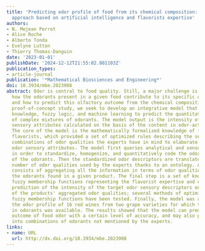 ```yaml
---
title: 'Predicting odor profile of food from its chemical composition: Towards an
  approach based on artificial intelligence and flavorists expertise'
authors:
- N. Mejean Perrot
- Alice Roche
- Alberto Tonda
- Evelyne Lutton
- Thierry Thomas-Danguin
date: '2023-01-01'
publishDate: '2024-12-12T21:55:02.801103Z'
publication_types:
- article-journal
publication: '*Mathematical Biosciences and Engineering*'
doi: 10.3934/mbe.2023908
abstract: Odor is central to food quality. Still, a major challenge is to understand
  how the odorants present in a given food contribute to its specific odor profile,
  and how to predict this olfactory outcome from the chemical composition. In this
  proof-of-concept study, we seek to develop an integrative model that combines expert
  knowledge, fuzzy logic, and machine learning to predict the quantitative odor description
  of complex mixtures of odorants. The model output is the intensity of relevant odor
  sensory attributes calculated on the basis of the content in odor-active comounds.
  The core of the model is the mathematically formalized knowledge of four senior
  flavorists, which provided a set of optimized rules describing the sensory-relevant
  combinations of odor qualities the experts have in mind to elaborate the target
  odor sensory attributes. The model first queries analytical and sensory databases
  in order to standardize, homogenize, and quantitatively code the odor descriptors
  of the odorants. Then the standardized odor descriptors are translated into a limited
  number of odor qualities used by the experts thanks to an ontology. A third step
  consists of aggregating all the information in terms of odor qualities across all
  the odorants found in a given product. The final step is a set of knowledge-based
  fuzzy membership functions representing the flavorist expertise and ensuring the
  prediction of the intensity of the target odor sensory descriptors on the basis
  of the products' aggregated odor qualities; several methods of optimization of the
  fuzzy membership functions have been tested. Finally, the model was applied to predict
  the odor profile of 16 red wines from two grape varieties for which the content
  in odorants was available. The results showed that the model can predict the perceptual
  outcome of food odor with a certain level of accuracy, and may also provide insights
  into combinations of odorants not mentioned by the experts.
links:
- name: URL
  url: http://dx.doi.org/10.3934/mbe.2023908
---
```

